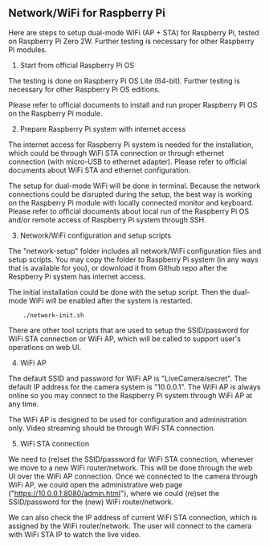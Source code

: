 ## Network/WiFi for Raspberry Pi 

Here are steps to setup dual-mode WiFi (AP + STA) for Raspberry Pi, tested on Raspberry Pi Zero 2W. Further testing is necessary for other Raspberry Pi modules. 

1. Start from official Raspberry Pi OS 

The testing is done on Raspberry Pi OS Lite (64-bit). Further testing is necessary for other Raspberry Pi OS editions. 

Please refer to official documents to install and run proper Raspberry Pi OS on the Raspberry Pi module. 

2. Prepare Raspberry Pi system with internet access 

The internet access for Raspberry Pi system is needed for the installation, which could be through WiFi STA connection or through ethernet connection (with micro-USB to ethernet adapter). Please refer to official documents about WiFi STA and ethernet configuration.   

The setup for dual-mode WiFi will be done in terminal. Because the network connections could be disrupted during the setup, the best way is working on the Raspberry Pi module with locally connected monitor and keyboard. Please refer to official documents about local run of the Raspberry Pi OS and/or remote access of Raspberry Pi system through SSH. 

3. Network/WiFi configuration and setup scripts 

The "network-setup" folder includes all network/WiFi configuration files and setup scripts. You may copy the folder to Raspberry Pi system (in any ways that is available for you), or download it from Github repo after the Respberry Pi system has internet access.  

The initial installation could be done with the setup script. Then the dual-mode WiFi will be enabled after the system is restarted.  

        ./network-init.sh 

There are other tool scripts that are used to setup the SSID/password for WiFi STA connection or WiFi AP, which will be called to support user's operations on web UI. 

4. WiFi AP  

The default SSID and password for WiFi AP is "LiveCamera/secret". The default IP address for the camera system is "10.0.0.1". The WiFi AP is always online so you may connect to the Raspberry Pi system through WiFi AP at any time. 

The WiFi AP is designed to be used for configuration and administration only. Video streaming should be through WiFi STA connection.  

5. WiFi STA connection  

We need to (re)set the SSID/password for WiFi STA connection, whenever we move to a new WiFi router/network. This will be done through the web UI over the WiFi AP connection. Once we connected to the camera through WiFi AP, we could open the administrative web page ("https://10.0.0.1:8080/admin.html"), where we could (re)set the SSID/password for the (new) WiFi router/network. 

We can also check the IP address of current WiFi STA connection, which is assigned by the WiFi router/network. The user will connect to the camera with WiFi STA IP to watch the live video.   
